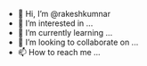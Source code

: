 - 👋 Hi, I’m @rakeshkumnar
- 👀 I’m interested in ...
- 🌱 I’m currently learning ...
- 💞️ I’m looking to collaborate on ...
- 📫 How to reach me ...

<!---
rakeshkumnar/rakeshkumnar is a ✨ special ✨ repository because its `README.md` (this file) appears on your GitHub profile.
You can click the Preview link to take a look at your changes.
--->
